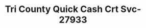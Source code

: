 ---
f_zip-code: 63801
f_state-code: MO
title: Tri County Quick Cash Crt Svc-27933
f_phone: 573-471-0242
f_city-only: Sikeston
f_address: 516 S Main Street Sikeston
f_location-unique-id: '27933'
slug: tri-county-quick-cash-crt-svc-27933
updated-on: '2024-05-30T13:46:58.046Z'
created-on: '2024-05-30T13:36:59.803Z'
published-on: '2024-05-30T13:54:32.469Z'
f_city-state: cms/city/sikeston-mo.md
f_company: cms/company/tri-county-quick-cash-crt-svc.md
f_state: cms/state/missouri.md
layout: '[payday-loan].html'
tags: payday-loan
---